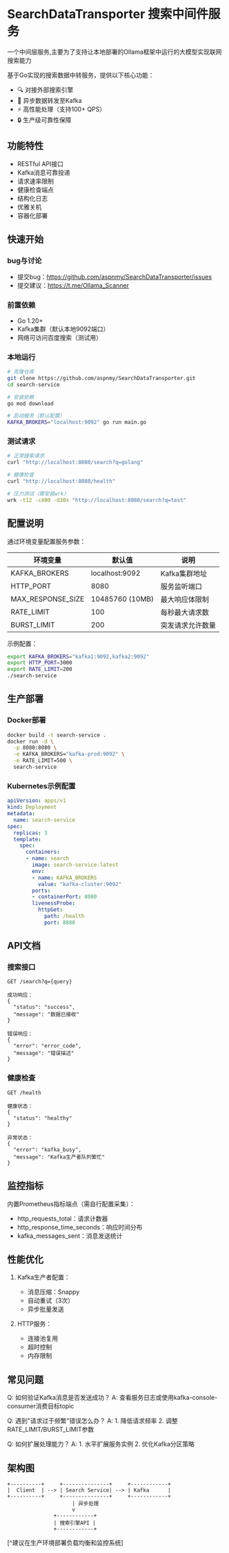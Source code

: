 # SearchDataTransporter 搜索中间件服务
一个中间层服务,主要为了支持让本地部署的Ollama框架中运行的大模型实现联网搜索能力

基于Go实现的搜索数据中转服务，提供以下核心功能：

- 🔍 对接外部搜索引擎
- 🚀 异步数据转发至Kafka
- ⚡ 高性能处理（支持100+ QPS）
- 🔒 生产级可靠性保障

## 功能特性

- RESTful API接口
- Kafka消息可靠投递
- 请求速率限制
- 健康检查端点
- 结构化日志
- 优雅关机
- 容器化部署

## 快速开始

### bug与讨论

- 提交bug：https://github.com/aspnmy/SearchDataTransporter/issues
- 提交建议：https://t.me/Ollama_Scanner

### 前置依赖
- Go 1.20+
- Kafka集群（默认本地9092端口）
- 网络可访问百度搜索（测试用）

### 本地运行
```bash
# 克隆仓库
git clone https://github.com/aspnmy/SearchDataTransporter.git
cd search-service

# 安装依赖
go mod download

# 启动服务（默认配置）
KAFKA_BROKERS="localhost:9092" go run main.go
```

### 测试请求
```bash
# 正常搜索请求
curl "http://localhost:8080/search?q=golang"

# 健康检查
curl "http://localhost:8080/health"

# 压力测试（需安装wrk）
wrk -t12 -c400 -d30s "http://localhost:8080/search?q=test"
```

## 配置说明

通过环境变量配置服务参数：

| 环境变量           | 默认值           | 说明                     |
|--------------------|------------------|--------------------------|
| KAFKA_BROKERS      | localhost:9092   | Kafka集群地址            |
| HTTP_PORT          | 8080             | 服务监听端口             |
| MAX_RESPONSE_SIZE  | 10485760 (10MB)  | 最大响应体限制           |
| RATE_LIMIT         | 100              | 每秒最大请求数           |
| BURST_LIMIT        | 200              | 突发请求允许数量         |

示例配置：
```bash
export KAFKA_BROKERS="kafka1:9092,kafka2:9092"
export HTTP_PORT=3000
export RATE_LIMIT=200
./search-service
```

## 生产部署

### Docker部署
```bash
docker build -t search-service .
docker run -d \
  -p 8080:8080 \
  -e KAFKA_BROKERS="kafka-prod:9092" \
  -e RATE_LIMIT=500 \
  search-service
```

### Kubernetes示例配置
```yaml
apiVersion: apps/v1
kind: Deployment
metadata:
  name: search-service
spec:
  replicas: 3
  template:
    spec:
      containers:
      - name: search
        image: search-service:latest
        env:
        - name: KAFKA_BROKERS
          value: "kafka-cluster:9092"
        ports:
        - containerPort: 8080
        livenessProbe:
          httpGet:
            path: /health
            port: 8080
```

## API文档

### 搜索接口
```
GET /search?q={query}

成功响应：
{
  "status": "success",
  "message": "数据已接收"
}

错误响应：
{
  "error": "error_code",
  "message": "错误描述"
}
```

### 健康检查
```
GET /health

健康状态：
{
  "status": "healthy"
}

异常状态：
{
  "error": "kafka_busy",
  "message": "Kafka生产者队列繁忙"
}
```

## 监控指标

内置Prometheus指标端点（需自行配置采集）：
- http_requests_total：请求计数器
- http_response_time_seconds：响应时间分布
- kafka_messages_sent：消息发送统计

## 性能优化

1. Kafka生产者配置：
   - 消息压缩：Snappy
   - 自动重试（3次）
   - 异步批量发送

2. HTTP服务：
   - 连接池复用
   - 超时控制
   - 内存限制

## 常见问题

Q: 如何验证Kafka消息是否发送成功？
A: 查看服务日志或使用kafka-console-consumer消费目标topic

Q: 遇到"请求过于频繁"错误怎么办？
A: 1. 降低请求频率 2. 调整RATE_LIMIT/BURST_LIMIT参数

Q: 如何扩展处理能力？
A: 1. 水平扩展服务实例 2. 优化Kafka分区策略

## 架构图

```
+----------+     +---------------+     +------------+
|  Client  | --> | Search Service| --> | Kafka      |
+----------+     +---------------+     +------------+
                     | 异步处理
                     v
               +------------+
               | 搜索引擎API |
               +------------+
```

[^建议在生产环境部署负载均衡和监控系统]
